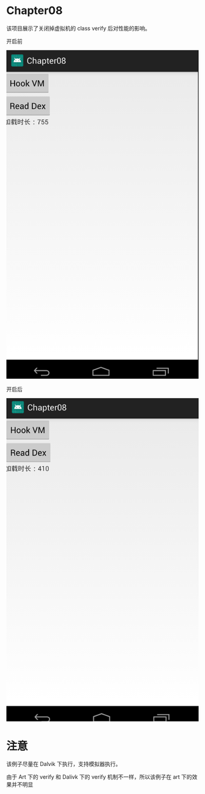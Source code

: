 # Chapter08

该项目展示了关闭掉虚拟机的 class verify 后对性能的影响。

开启前

![](before.png)

开启后

![](after.png)


注意
====
该例子尽量在 Dalvik 下执行，支持模拟器执行。

由于 Art 下的 verify 和 Dalivk 下的 verify 机制不一样，所以该例子在 art 下的效果并不明显
